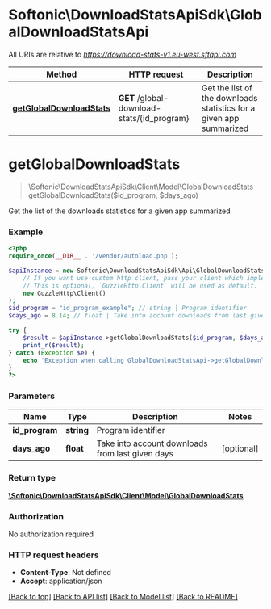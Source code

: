 # Softonic\DownloadStatsApiSdk\GlobalDownloadStatsApi

All URIs are relative to *https://download-stats-v1.eu-west.sftapi.com*

Method | HTTP request | Description
------------- | ------------- | -------------
[**getGlobalDownloadStats**](GlobalDownloadStatsApi.md#getGlobalDownloadStats) | **GET** /global-download-stats/{id_program} | Get the list of the downloads statistics for a given app summarized


# **getGlobalDownloadStats**
> \Softonic\DownloadStatsApiSdk\Client\Model\GlobalDownloadStats getGlobalDownloadStats($id_program, $days_ago)

Get the list of the downloads statistics for a given app summarized

### Example
```php
<?php
require_once(__DIR__ . '/vendor/autoload.php');

$apiInstance = new Softonic\DownloadStatsApiSdk\Api\GlobalDownloadStatsApi(
    // If you want use custom http client, pass your client which implements `GuzzleHttp\ClientInterface`.
    // This is optional, `GuzzleHttp\Client` will be used as default.
    new GuzzleHttp\Client()
);
$id_program = "id_program_example"; // string | Program identifier
$days_ago = 8.14; // float | Take into account downloads from last given days

try {
    $result = $apiInstance->getGlobalDownloadStats($id_program, $days_ago);
    print_r($result);
} catch (Exception $e) {
    echo 'Exception when calling GlobalDownloadStatsApi->getGlobalDownloadStats: ', $e->getMessage(), PHP_EOL;
}
?>
```

### Parameters

Name | Type | Description  | Notes
------------- | ------------- | ------------- | -------------
 **id_program** | **string**| Program identifier |
 **days_ago** | **float**| Take into account downloads from last given days | [optional]

### Return type

[**\Softonic\DownloadStatsApiSdk\Client\Model\GlobalDownloadStats**](../Model/GlobalDownloadStats.md)

### Authorization

No authorization required

### HTTP request headers

 - **Content-Type**: Not defined
 - **Accept**: application/json

[[Back to top]](#) [[Back to API list]](../../README.md#documentation-for-api-endpoints) [[Back to Model list]](../../README.md#documentation-for-models) [[Back to README]](../../README.md)

